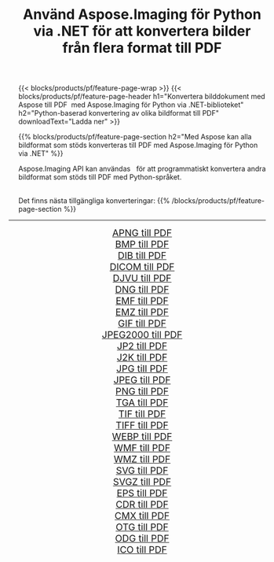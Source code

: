 ﻿---
title: Använd Aspose.Imaging för Python via .NET för att konvertera bilder från flera format till PDF 
weight: 3920
url: /sv/python-net/conversion/to/pdf/ 
lang: sv
langdirlevel: 2
locales: zh-hans,ja,it,ru,de,es,fr,nl,id,lt,pl,pt,vi,tr,ko,zh-hant,ar,hi,th,sv,cs,uk,he
description: Du kan använda Aspose.Imaging för Python via .NET-biblioteket för att konvertera från en mängd olika format till PDF
---

{{< blocks/products/pf/feature-page-wrap >}}
{{< blocks/products/pf/feature-page-header h1="Konvertera bilddokument med Aspose till PDF  med Aspose.Imaging för Python via .NET-biblioteket" h2="Python-baserad konvertering av olika bildformat till PDF" downloadText="Ladda ner" >}}


{{% blocks/products/pf/feature-page-section  h2="Med Aspose kan alla bildformat som stöds konverteras till PDF med Aspose.Imaging för Python via .NET" %}}
<p align=justify>Aspose.Imaging API kan användas   för att programmatiskt konvertera andra bildformat som stöds till PDF med Python-språket.</p>
<br/>
Det finns nästa tillgängliga konverteringar:
{{% /blocks/products/pf/feature-page-section %}}
<div class="container-fluid productfamilypage bg-gray">
    <div class="convertypes bg-gray agp-content section">
        <div class="container">
		<hr style="margin-left:-20px;"/>
		<div class="row other-converters" style="gap: 10px;font-size: 19px;text-align:center;">
		    <div class='col-md-2 other-converter remove-lp remove-rp'><a href="/imaging/sv/python-net/conversion/apng-to-pdf/" style="padding:15px;">APNG till PDF</a></div>
<div class='col-md-2 other-converter remove-lp remove-rp'><a href="/imaging/sv/python-net/conversion/bmp-to-pdf/" style="padding:15px;">BMP till PDF</a></div>
<div class='col-md-2 other-converter remove-lp remove-rp'><a href="/imaging/sv/python-net/conversion/dib-to-pdf/" style="padding:15px;">DIB till PDF</a></div>
<div class='col-md-2 other-converter remove-lp remove-rp'><a href="/imaging/sv/python-net/conversion/dicom-to-pdf/" style="padding:15px;">DICOM till PDF</a></div>
<div class='col-md-2 other-converter remove-lp remove-rp'><a href="/imaging/sv/python-net/conversion/djvu-to-pdf/" style="padding:15px;">DJVU till PDF</a></div>
<div class='col-md-2 other-converter remove-lp remove-rp'><a href="/imaging/sv/python-net/conversion/dng-to-pdf/" style="padding:15px;">DNG till PDF</a></div>
<div class='col-md-2 other-converter remove-lp remove-rp'><a href="/imaging/sv/python-net/conversion/emf-to-pdf/" style="padding:15px;">EMF till PDF</a></div>
<div class='col-md-2 other-converter remove-lp remove-rp'><a href="/imaging/sv/python-net/conversion/emz-to-pdf/" style="padding:15px;">EMZ till PDF</a></div>
<div class='col-md-2 other-converter remove-lp remove-rp'><a href="/imaging/sv/python-net/conversion/gif-to-pdf/" style="padding:15px;">GIF till PDF</a></div>
<div class='col-md-2 other-converter remove-lp remove-rp'><a href="/imaging/sv/python-net/conversion/jpeg2000-to-pdf/" style="padding:15px;">JPEG2000 till PDF</a></div>
<div class='col-md-2 other-converter remove-lp remove-rp'><a href="/imaging/sv/python-net/conversion/jp2-to-pdf/" style="padding:15px;">JP2 till PDF</a></div>
<div class='col-md-2 other-converter remove-lp remove-rp'><a href="/imaging/sv/python-net/conversion/j2k-to-pdf/" style="padding:15px;">J2K till PDF</a></div>
<div class='col-md-2 other-converter remove-lp remove-rp'><a href="/imaging/sv/python-net/conversion/jpg-to-pdf/" style="padding:15px;">JPG till PDF</a></div>
<div class='col-md-2 other-converter remove-lp remove-rp'><a href="/imaging/sv/python-net/conversion/jpeg-to-pdf/" style="padding:15px;">JPEG till PDF</a></div>
<div class='col-md-2 other-converter remove-lp remove-rp'><a href="/imaging/sv/python-net/conversion/png-to-pdf/" style="padding:15px;">PNG till PDF</a></div>
<div class='col-md-2 other-converter remove-lp remove-rp'><a href="/imaging/sv/python-net/conversion/tga-to-pdf/" style="padding:15px;">TGA till PDF</a></div>
<div class='col-md-2 other-converter remove-lp remove-rp'><a href="/imaging/sv/python-net/conversion/tif-to-pdf/" style="padding:15px;">TIF till PDF</a></div>
<div class='col-md-2 other-converter remove-lp remove-rp'><a href="/imaging/sv/python-net/conversion/tiff-to-pdf/" style="padding:15px;">TIFF till PDF</a></div>
<div class='col-md-2 other-converter remove-lp remove-rp'><a href="/imaging/sv/python-net/conversion/webp-to-pdf/" style="padding:15px;">WEBP till PDF</a></div>
<div class='col-md-2 other-converter remove-lp remove-rp'><a href="/imaging/sv/python-net/conversion/wmf-to-pdf/" style="padding:15px;">WMF till PDF</a></div>
<div class='col-md-2 other-converter remove-lp remove-rp'><a href="/imaging/sv/python-net/conversion/wmz-to-pdf/" style="padding:15px;">WMZ till PDF</a></div>
<div class='col-md-2 other-converter remove-lp remove-rp'><a href="/imaging/sv/python-net/conversion/svg-to-pdf/" style="padding:15px;">SVG till PDF</a></div>
<div class='col-md-2 other-converter remove-lp remove-rp'><a href="/imaging/sv/python-net/conversion/svgz-to-pdf/" style="padding:15px;">SVGZ till PDF</a></div>
<div class='col-md-2 other-converter remove-lp remove-rp'><a href="/imaging/sv/python-net/conversion/eps-to-pdf/" style="padding:15px;">EPS till PDF</a></div>
<div class='col-md-2 other-converter remove-lp remove-rp'><a href="/imaging/sv/python-net/conversion/cdr-to-pdf/" style="padding:15px;">CDR till PDF</a></div>
<div class='col-md-2 other-converter remove-lp remove-rp'><a href="/imaging/sv/python-net/conversion/cmx-to-pdf/" style="padding:15px;">CMX till PDF</a></div>
<div class='col-md-2 other-converter remove-lp remove-rp'><a href="/imaging/sv/python-net/conversion/otg-to-pdf/" style="padding:15px;">OTG till PDF</a></div>
<div class='col-md-2 other-converter remove-lp remove-rp'><a href="/imaging/sv/python-net/conversion/odg-to-pdf/" style="padding:15px;">ODG till PDF</a></div>
<div class='col-md-2 other-converter remove-lp remove-rp'><a href="/imaging/sv/python-net/conversion/ico-to-pdf/" style="padding:15px;">ICO till PDF</a></div>
                </div>
        </div>
    </div>
</div>
<br/>

